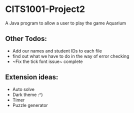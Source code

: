 # CITS1001-Project2
A Java program to allow a user to play the game Aquarium

## Other Todos:
+ Add our names and student IDs to each file
+ find out what we have to do in the way of error checking
+ ~Fix the tick font issue~ complete


## Extension ideas:
+ Auto solve
+ Dark theme :^)
+ Timer
+ Puzzle generator
